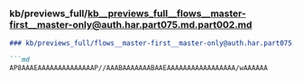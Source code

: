 ### kb/previews_full/kb__previews_full__flows__master-first__master-only@auth.har.part075.md.part002.md

```md
### kb/previews_full/flows__master-first__master-only@auth.har.part075.md (part 002)

```md
AP8AAAEAAAAAAAAAAAAAAP//AAABAAAAAAABAAEAAAAAAAAAAAAAAAAA/wAAAAAA
```

```

```
